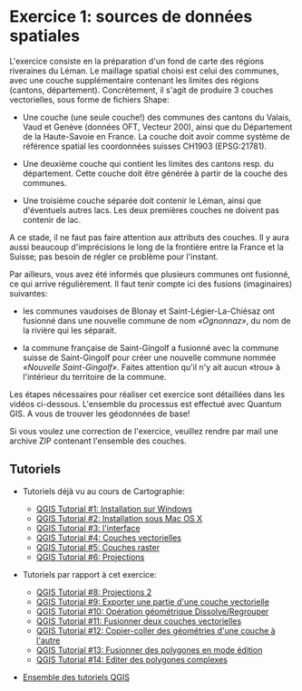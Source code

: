 # Exercice 1: sources de données spatiales

L'exercice consiste en la préparation d'un fond de carte des régions riveraines du Léman. Le maillage spatial choisi est celui des communes, avec une couche supplémentaire contenant les limites des régions (cantons, département). Concrètement, il s'agit de  produire 3 couches vectorielles, sous forme de fichiers Shape:

* Une couche (une seule couche!) des communes des cantons du Valais, Vaud et Genève (données OFT, Vecteur 200), ainsi que du Département de la Haute-Savoie en France. La couche doit avoir comme système de référence spatial les coordonnées suisses CH1903 (EPSG:21781).

* Une deuxième couche qui contient les limites des cantons resp. du département. Cette couche doit être générée à partir de la couche des communes.

* Une troisième couche séparée doit contenir le Léman, ainsi que d'éventuels autres lacs. Les deux premières couches ne doivent pas contenir de lac.

A ce stade, il ne faut pas faire attention aux attributs des couches. Il y aura aussi beaucoup d'imprécisions le long de la frontière entre la France et la Suisse; pas besoin de régler ce problème pour l'instant.

Par ailleurs, vous avez été informés que plusieurs communes ont fusionné, ce qui arrive régulièrement. Il faut tenir compte ici des fusions (imaginaires) suivantes:

* les communes vaudoises de Blonay et Saint-Légier-La-Chiésaz ont fusionné dans une nouvelle commune de nom *«Ognonnaz»*, du nom de la rivière qui les séparait.

* la commune française de Saint-Gingolf a fusionné avec la commune suisse de Saint-Gingolf pour créer une nouvelle commune nommée *«Nouvelle Saint-Gingolf»*. Faites attention qu'il n'y ait aucun «trou» à l'intérieur du territoire de la commune.

Les étapes nécessaires pour réaliser cet exercice sont détaillées dans les vidéos ci-dessous. L'ensemble du processus est effectué avec Quantum GIS. A vous de trouver les géodonnées de base!

Si vous voulez une correction de l'exercice, veuillez rendre par mail une archive ZIP contenant l'ensemble des couches.




## Tutoriels

* Tutoriels déjà vu au cours de Cartographie:
	* [QGIS Tutorial #1: Installation sur Windows](https://www.youtube.com/watch?v=-7tnnMc9UXU&index=1&list=PLbjixabFMUzPgm8VFyBUP7fs9DRBNEbsw)
	* [QGIS Tutorial #2: Installation sous Mac OS X](https://www.youtube.com/watch?v=5In21hlXo8k&index=2&list=PLbjixabFMUzPgm8VFyBUP7fs9DRBNEbsw)
	* [QGIS Tutorial #3: l'interface](https://www.youtube.com/watch?v=GGh63wACrTw&list=PLbjixabFMUzPgm8VFyBUP7fs9DRBNEbsw&index=3)
	* [QGIS Tutorial #4: Couches vectorielles](https://www.youtube.com/watch?v=kdaqJUGqJy0&index=4&list=PLbjixabFMUzPgm8VFyBUP7fs9DRBNEbsw)
	* [QGIS Tutorial #5: Couches raster](https://www.youtube.com/watch?v=E1X_cQQ22Vw&list=PLbjixabFMUzPgm8VFyBUP7fs9DRBNEbsw&index=5)
	* [QGIS Tutorial #6: Projections](https://www.youtube.com/watch?v=IcLHgdCyeSg&index=6&list=PLbjixabFMUzPgm8VFyBUP7fs9DRBNEbsw)

* Tutoriels par rapport à cet exercice:
	* [QGIS Tutorial #8: Projections 2](https://www.youtube.com/watch?v=ACfCxfA92kY&index=8&list=PLbjixabFMUzPgm8VFyBUP7fs9DRBNEbsw)
	* [QGIS Tutorial #9: Exporter une partie d'une couche vectorielle](https://www.youtube.com/watch?v=D5p_sZtLLuA&index=9&list=PLbjixabFMUzPgm8VFyBUP7fs9DRBNEbsw)
	* [QGIS Tutorial #10: Opération géométrique Dissolve/Regrouper](https://www.youtube.com/watch?v=s1JtQ4aZJOk&index=10&list=PLbjixabFMUzPgm8VFyBUP7fs9DRBNEbsw)
	* [QGIS Tutorial #11: Fusionner deux couches vectorielles](https://www.youtube.com/watch?v=VOJs_XJ5ocI&index=11&list=PLbjixabFMUzPgm8VFyBUP7fs9DRBNEbsw)
	* [QGIS Tutorial #12: Copier-coller des géométries d'une couche à l'autre](https://www.youtube.com/watch?v=UqvXahonVSE&index=12&list=PLbjixabFMUzPgm8VFyBUP7fs9DRBNEbsw)
	* [QGIS Tutorial #13: Fusionner des polygones en mode édition](https://www.youtube.com/watch?v=HS7yE20IPAU&index=13&list=PLbjixabFMUzPgm8VFyBUP7fs9DRBNEbsw)
	* [QGIS Tutorial #14: Editer des polygones complexes](https://www.youtube.com/watch?v=5eo5ZFy5Jek&index=14&list=PLbjixabFMUzPgm8VFyBUP7fs9DRBNEbsw)

* [Ensemble des tutoriels QGIS](https://www.youtube.com/playlist?list=PLbjixabFMUzPgm8VFyBUP7fs9DRBNEbsw)

